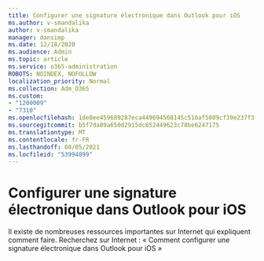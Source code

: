 ```yaml
---
title: Configurer une signature électronique dans Outlook pour iOS
ms.author: v-smandalika
author: v-smandalika
manager: dansimp
ms.date: 12/18/2020
ms.audience: Admin
ms.topic: article
ms.service: o365-administration
ROBOTS: NOINDEX, NOFOLLOW
localization_priority: Normal
ms.collection: Adm_O365
ms.custom:
- "1200009"
- "7310"
ms.openlocfilehash: 1de8ee459689287eca449694568145c516af5009cf39e237f3f82bdeb27403e5
ms.sourcegitcommit: b5f7da89a650d2915dc652449623c78be6247175
ms.translationtype: MT
ms.contentlocale: fr-FR
ms.lasthandoff: 08/05/2021
ms.locfileid: "53994899"
---
```

# <a name="set-up-an-email-signature-in-outlook-for-ios"></a>Configurer une signature électronique dans Outlook pour iOS

Il existe de nombreuses ressources importantes sur Internet qui expliquent comment faire. Recherchez sur Internet : « Comment configurer une signature électronique dans Outlook pour iOS »